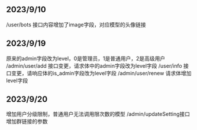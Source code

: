 ## 2023/9/10
/user/bots 接口内容增加了image字段，对应模型的头像链接

## 2023/9/19
原来的admin字段改为level，0是管理员，1是普通用户，2是高级用户
/admin/user/add 接口变更，请求体中的admin字段改为level字段
/user/info 接口变更，请响应体的is_admin字段改为level字段
/admin/user/renew 请求体增加level字段

## 2023/9/20
增加用户分级限制，普通用户无法调用限次数的模型
/admin/updateSetting接口增加群链接的参数